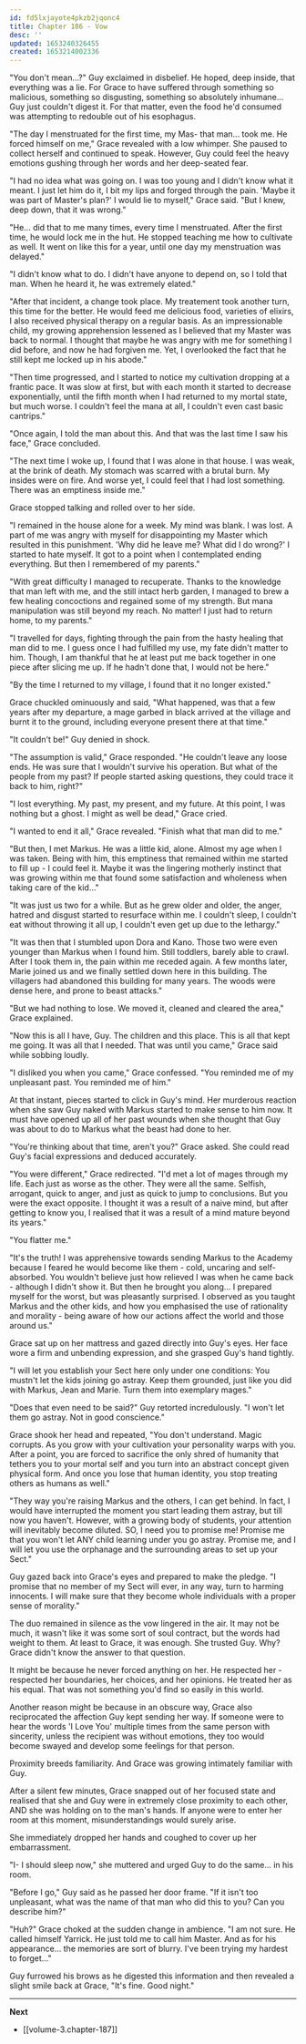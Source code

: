 ```yaml
---
id: fd5lxjayote4pkzb2jqonc4
title: Chapter 186 - Vow
desc: ''
updated: 1653240326455
created: 1653214002336
---
```


"You don't mean...?" Guy exclaimed in disbelief. He hoped, deep inside, that everything was a lie. For Grace to have suffered through something so malicious, something so disgusting, something so absolutely inhumane... Guy just couldn't digest it. For that matter, even the food he'd consumed was attempting to redouble out of his esophagus.

"The day I menstruated for the first time, my Mas- that man... took me. He forced himself on me," Grace revealed with a low whimper. She paused to collect herself and continued to speak. However, Guy could feel the heavy emotions gushing through her words and her deep-seated fear.

"I had no idea what was going on. I was too young and I didn't know what it meant. I just let him do it, I bit my lips and forged through the pain. 'Maybe it was part of Master's plan?' I would lie to myself," Grace said. "But I knew, deep down, that it was wrong."

"He... did that to me many times, every time I menstruated. After the first time, he would lock me in the hut. He stopped teaching me how to cultivate as well. It went on like this for a year, until one day my menstruation was delayed."

"I didn't know what to do. I didn't have anyone to depend on, so I told that man. When he heard it, he was extremely elated."

"After that incident, a change took place. My treatement took another turn, this time for the better. He would feed me delicious food, varieties of elixirs, I also received physical therapy on a regular basis. As an impressionable child, my growing apprehension lessened as I believed that my Master was back to normal. I thought that maybe he was angry with me for something I did before, and now he had forgiven me. Yet, I overlooked the fact that he still kept me locked up in his abode."

"Then time progressed, and I started to notice my cultivation dropping at a frantic pace. It was slow at first, but with each month it started to decrease exponentially, until the fifth month when I had returned to my mortal state, but much worse. I couldn't feel the mana at all, I couldn't even cast basic cantrips."

"Once again, I told the man about this. And that was the last time I saw his face," Grace concluded.

"The next time I woke up, I found that I was alone in that house. I was weak, at the brink of death. My stomach was scarred with a brutal burn. My insides were on fire. And worse yet, I could feel that I had lost something. There was an emptiness inside me."

Grace stopped talking and rolled over to her side.

"I remained in the house alone for a week. My mind was blank. I was lost. A part of me was angry with myself for disappointing my Master which resulted in this punishment. 'Why did he leave me? What did I do wrong?' I started to hate myself. It got to a point when I contemplated ending everything. But then I remembered of my parents."

"With great difficulty I managed to recuperate. Thanks to the knowledge that man left with me, and the still intact herb garden, I managed to brew a few healing concoctions and regained some of my strength. But mana manipulation was still beyond my reach. No matter! I just had to return home, to my parents."

"I travelled for days, fighting through the pain from the hasty healing that man did to me. I guess once I had fulfilled my use, my fate didn't matter to him. Though, I am thankful that he at least put me back together in one piece after slicing me up. If he hadn't done that, I would not be here."

"By the time I returned to my village, I found that it no longer existed."

Grace chuckled ominuously and said, "What happened, was that a few years after my departure, a mage garbed in black arrived at the village and burnt it to the ground, including everyone present there at that time."

"It couldn't be!" Guy denied in shock.

"The assumption is valid," Grace responded. "He couldn't leave any loose ends. He was sure that I wouldn't survive his operation. But what of the people from my past? If people started asking questions, they could trace it back to him, right?"

"I lost everything. My past, my present, and my future. At this point, I was nothing but a ghost. I might as well be dead," Grace cried.

"I wanted to end it all," Grace revealed. "Finish what that man did to me."

"But then, I met Markus. He was a little kid, alone. Almost my age when I was taken. Being with him, this emptiness that remained within me started to fill up - I could feel it. Maybe it was the lingering motherly instinct that was growing within me that found some satisfaction and wholeness when taking care of the kid..."

"It was just us two for a while. But as he grew older and older, the anger, hatred and disgust started to resurface within me. I couldn't sleep, I couldn't eat without throwing it all up, I couldn't even get up due to the lethargy."

"It was then that I stumbled upon Dora and Kano. Those two were even younger than Markus when I found him. Still toddlers, barely able to crawl. After I took them in, the pain within me receded again. A few months later, Marie joined us and we finally settled down here in this building. The villagers had abandoned this building for many years. The woods were dense here, and prone to beast attacks."

"But we had nothing to lose. We moved it, cleaned and cleared the area," Grace explained.

"Now this is all I have, Guy. The children and this place. This is all that kept me going. It was all that I needed. That was until you came," Grace said while sobbing loudly.

"I disliked you when you came," Grace confessed. "You reminded me of my unpleasant past. You reminded me of him."

At that instant, pieces started to click in Guy's mind. Her murderous reaction when she saw Guy naked with Markus started to make sense to him now. It must have opened up all of her past wounds when she thought that Guy was about to do to Markus what the beast had done to her.

"You're thinking about that time, aren't you?" Grace asked. She could read Guy's facial expressions and deduced accurately.

"You were different," Grace redirected. "I'd met a lot of mages through my life. Each just as worse as the other. They were all the same. Selfish, arrogant, quick to anger, and just as quick to jump to conclusions. But you were the exact opposite. I thought it was a result of a naive mind, but after getting to know you, I realised that it was a result of a mind mature beyond its years."

"You flatter me."

"It's the truth! I was apprehensive towards sending Markus to the Academy because I feared he would become like them - cold, uncaring and self-absorbed. You wouldn't believe just how relieved I was when he came back - although I didn't show it. But then he brought you along... I prepared myself for the worst, but was pleasantly surprised. I observed as you taught Markus and the other kids, and how you emphasised the use of rationality and morality - being aware of how our actions affect the world and those around us."

Grace sat up on her mattress and gazed directly into Guy's eyes. Her face wore a firm and unbending expression, and she grasped Guy's hand tightly.

"I will let you establish your Sect here only under one conditions: You mustn't let the kids joining go astray. Keep them grounded, just like you did with Markus, Jean and Marie. Turn them into exemplary mages."

"Does that even need to be said?" Guy retorted incredulously. "I won't let them go astray. Not in good conscience."

Grace shook her head and repeated, "You don't understand. Magic corrupts. As you grow with your cultivation your personality warps with you. After a point, you are forced to sacrifice the only shred of humanity that tethers you to your mortal self and you turn into an abstract concept given physical form. And once you lose that human identity, you stop treating others as humans as well."

"They way you're raising Markus and the others, I can get behind. In fact, I would have interrupted the moment you start leading them astray, but till now you haven't. However, with a growing body of students, your attention will inevitably become diluted. SO, I need you to promise me! Promise me that you won't let ANY child learning under you go astray. Promise me, and I will let you use the orphanage and the surrounding areas to set up your Sect."

Guy gazed back into Grace's eyes and prepared to make the pledge. "I promise that no member of my Sect will ever, in any way, turn to harming innocents. I will make sure that they become whole individuals with a proper sense of morality."

The duo remained in silence as the vow lingered in the air. It may not be much, it wasn't like it was some sort of soul contract, but the words had weight to them. At least to Grace, it was enough. She trusted Guy. Why? Grace didn't know the answer to that question.

It might be because he never forced anything on her. He respected her - respected her boundaries, her choices, and her opinions. He treated her as his equal. That was not something you'd find so easily in this world.

Another reason might be because in an obscure way, Grace also reciprocated the affection Guy kept sending her way. If someone were to hear the words 'I Love You' multiple times from the same person with sincerity, unless the recipient was without emotions, they too would become swayed and develop some feelings for that person.

Proximity breeds familiarity. And Grace was growing intimately familiar with Guy.

After a silent few minutes, Grace snapped out of her focused state and realised that she and Guy were in extremely close proximity to each other, AND she was holding on to the man's hands. If anyone were to enter her room at this moment, misunderstandings would surely arise.

She immediately dropped her hands and coughed to cover up her embarrassment.

"I- I should sleep now," she muttered and urged Guy to do the same... in his room.

"Before I go," Guy said as he passed her door frame. "If it isn't too unpleasant, what was the name of that man who did this to you? Can you describe him?"

"Huh?" Grace choked at the sudden change in ambience. "I am not sure. He called himself Yarrick. He just told me to call him Master. And as for his appearance... the memories are sort of blurry. I've been trying my hardest to forget..."

Guy furrowed his brows as he digested this information and then revealed a slight smile back at Grace, "It's fine. Good night."

____

**Next**
* [[volume-3.chapter-187]]